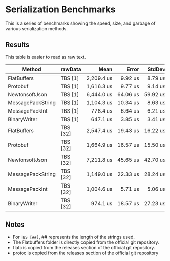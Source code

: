 # Serialization Benchmarks
This is a series of benchmarks showing the speed, size, and garbage of various serialization methods.

## Results
This table is easier to read as raw text.

|            Method |  rawData |       Mean |    Error |   StdDev | Serialized Size | Serialized [gzip] | Serialized [gzip_b64] |    Gen 0 |    Gen 1 |    Gen 2 |  Allocated |
|------------------ |--------- |-----------:|---------:|---------:|----------------:|------------------:|----------------------:|---------:|---------:|---------:|-----------:|
|       FlatBuffers | TBS  [1] | 2,209.4 us |  9.92 us |  8.79 us |       253.98 KB |          80.13 KB |             106.84 KB |  78.1250 |  70.3125 |  70.3125 |  293.09 KB |
|          Protobuf | TBS  [1] | 1,616.3 us |  9.77 us |  9.14 us |       126.71 KB |          42.35 KB |              56.47 KB | 197.2656 |  78.1250 |  39.0625 |  986.35 KB |
|    NewtonsoftJson | TBS  [1] | 6,444.0 us | 64.06 us | 59.92 us |       398.32 KB |          59.24 KB |              78.98 KB | 593.7500 | 515.6250 | 328.1250 | 2779.38 KB |
| MessagePackString | TBS  [1] | 1,104.3 us | 10.34 us |  8.63 us |       409.49 KB |          56.37 KB |              75.16 KB | 123.0469 | 123.0469 | 123.0469 |  819.77 KB |
|    MessagePackInt | TBS  [1] |   778.4 us |  6.64 us |  6.21 us |        96.93 KB |          49.94 KB |              66.59 KB |  92.7734 |  60.5469 |  30.2734 |  507.21 KB |
|      BinaryWriter | TBS  [1] |   647.1 us |  3.85 us |  3.41 us |        78.14 KB |          42.76 KB |              57.02 KB |  82.0313 |  41.0156 |  41.0156 |  334.64 KB |
|       FlatBuffers | TBS [32] | 2,547.4 us | 19.43 us | 16.22 us |       566.52 KB |         329.66 KB |             439.54 KB | 144.5313 | 136.7188 | 136.7188 |  605.62 KB |
|          Protobuf | TBS [32] | 1,664.9 us | 16.57 us | 15.50 us |       429.48 KB |         272.67 KB |             363.56 KB | 265.6250 | 212.8906 | 109.3750 | 1289.92 KB |
|    NewtonsoftJson | TBS [32] | 7,211.8 us | 45.65 us | 42.70 us |       701.08 KB |         282.26 KB |             376.34 KB | 867.1875 | 789.0625 | 492.1875 | 4299.71 KB |
| MessagePackString | TBS [32] | 1,149.0 us | 22.33 us | 28.24 us |       722.02 KB |         289.90 KB |             386.53 KB | 259.7656 | 207.0313 | 166.0156 | 1132.88 KB |
|    MessagePackInt | TBS [32] | 1,004.6 us |  5.71 us |  5.06 us |       409.46 KB |         274.56 KB |             366.08 KB | 123.0469 | 123.0469 | 123.0469 |  819.76 KB |
|      BinaryWriter | TBS [32] |   974.1 us | 18.57 us | 27.23 us |       380.91 KB |         266.44 KB |             355.26 KB | 341.7969 | 310.5469 | 309.5703 | 1406.09 KB |

## Notes
- For `TBS [##]`, ## represents the length of the strings used.
- The Flatbuffers folder is directly copied from the official git repository.
- flatc is copied from the releases section of the official git repository.
- protoc is copied from the releases section of the official git repository